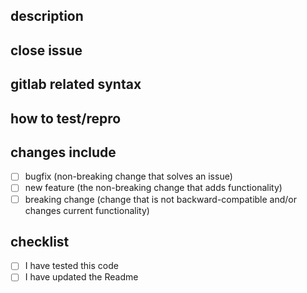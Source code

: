 ## description

## close issue
## gitlab related syntax
[//]: # (same project: #44)
[//]: # (same group: project#44)
[//]: # (different group: group/project#44)

## how to test/repro

## changes include
- [ ] bugfix (non-breaking change that solves an issue)
- [ ] new feature (the non-breaking change that adds functionality)
- [ ] breaking change (change that is not backward-compatible and/or changes current functionality)

## checklist
- [ ] I have tested this code
- [ ] I have updated the Readme

